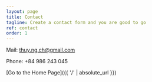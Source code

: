 ```yaml
---
layout: page
title: Contact
tagline: Create a contact form and you are good to go
ref: contact
order: 1
---
```


Mail: thuy.ng.ch@gmail.com

Phone: +84 986 243 045

[Go to the Home Page]({{ '/' | absolute_url }})
